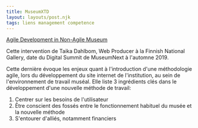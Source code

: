 ```yaml
---
title: MuseumXTD
layout: layouts/post.njk
tags: liens management competence
---
```


[Agile Development in Non-Agile Museum](https://www.museumnext.com/article/agile-development-in-non-agile-museum/)

Cette intervention de Taika Dahlbom, Web Producer à la Finnish National Gallery, date du Digital Summit de MuseumNext à l'automne 2019. 

Cette dernière évoque les enjeux quant à l'introduction d'une méthodologie agile, lors du développement du site internet de l'institution, au sein de l'environnement de travail muséal. 
Elle liste 3 ingrédients clés dans le développement d'une nouvelle méthode de travail: 
1. Centrer sur les besoins de l'utilisateur
2. Être conscient des fossés entre le fonctionnement habituel du musée et la nouvelle méthode
3. S'entourer d'alliés, notamment financiers

